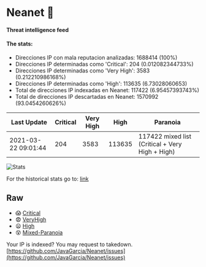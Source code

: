 # Neanet :hocho:
#### Threat intelligence feed
#### The stats:

- Direcciones IP con mala reputacion analizadas: 1688414 (100%)
- Direcciones IP determinadas como 'Critical':  204 (0.012082344733%)
- Direcciones IP determinadas como 'Very High':  3583 (0.212210986168%)
- Direcciones IP determinadas como 'High':  113635 (6.73028060653)
- Total de direcciones IP indexadas en Neanet:  117422 (6.95457393743%)
- Total de direcciones IP descartadas en Neanet:  1570992 (93.0454260626%)

| Last Update | Critical | Very High | High | Paranoia |
| --- | --- | --- | --- | --- |
| 2021-03-22 09:01:44 | 204 | 3583 | 113635 | 117422 mixed list (Critical + Very High + High)|

![Stats](https://docs.google.com/spreadsheets/d/e/2PACX-1vSnaNMIXVabIpDJjufMlzH7poXnshF3mgd8Is1g9ytUEzVsP5my4Trn8f-xkoLLQ38xpL3HtmUexLo6/pubchart?oid=501124687&format=image)

For the historical stats go to: [link](/stats.csv)
## Raw
- :scream: [Critical](https://raw.githubusercontent.com/JavaGarcia/Neanet/master/blacklists/neanet_critical.txt)
- :fearful: [VeryHigh](https://raw.githubusercontent.com/JavaGarcia/Neanet/master/blacklists/neanet_veryHigh.txtt)
- :frowning: [High](https://raw.githubusercontent.com/JavaGarcia/Neanet/master/blacklists/neanet_high.txt)
- :dizzy_face: [Mixed-Paranoia](https://raw.githubusercontent.com/JavaGarcia/Neanet/master/blacklists/neanet_all.txt)


Your IP is indexed? You may request to takedown. [https://github.com/JavaGarcia/Neanet/issues](https://github.com/JavaGarcia/Neanet/issues)





















































































































































































































































































































































































































































































































































































































































































































































































































































































































































































































































































































































































































































































































































































































































































































































































































































































































































































































































































































































































































































































































































































































































































































































































































































































































































































































































































































































































































































































































































































































































































































































































































































































































































































































































































































































































































































































































































































































































































































































































































































































































































































































































































































































































































































































































































































































































































































































































































































































































































































































































































































































































































































